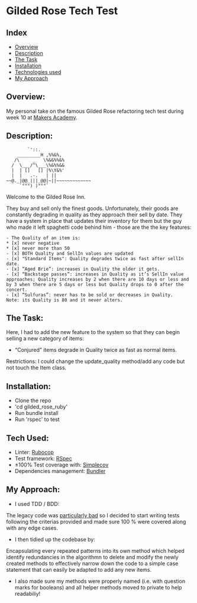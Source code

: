 # Gilded Rose Tech Test

## Index
* [Overview](#Overview)
* [Description](#Description)
* [The Task](#Task)
* [Installation](#Installation)
* [Technologies used](#Tech)
* [My Approach](#Approach)

## <a name="Overview">Overview:</a>
My personal take on the famous Gilded Rose refactoring tech test during week 10 at [Makers Academy](http://www.makersacademy.com). 

## <a name="Description">Description:</a>
```
        `'::.
    _________H ,%%&%,
   /\     _   \%&&%%&%
  /  \___/^\___\%&%%&&
  |  | []   [] |%\Y&%'
  |  |   .-.   | ||  
~~@._|@@_|||_@@|~||~~~~~~~~~~~~~
     `""") )"""`
```

Welcome to the Gilded Rose Inn. 

They buy and sell only the finest goods. Unfortunately, their goods are constantly degrading in quality as they approach their sell by date. They have a system in place that updates their inventory for them but the guy who made it left spaghetti code behind him - those are the the key features:

```
- The Quality of an item is:
* [x] never negative 
* [x] never more than 50
- [x] BOTH Quality and SellIn values are updated
- [x] "Standard Items": Quality degrades twice as fast after sellIn date.
- [x] “Aged Brie”: increases in Quality the older it gets.
- [x] “Backstage passes”: increases in Quality as it’s SellIn value approaches; Quality increases by 2 when there are 10 days or less and by 3 when there are 5 days or less but Quality drops to 0 after the concert.
- [x] “Sulfuras”: never has to be sold or decreases in Quality.
Note: its Quality is 80 and it never alters.
```

## <a name="Task">The Task:</a>
Here, I had to add the new feature to the system so that they can begin selling a new category of items: 
* “Conjured” items degrade in Quality twice as fast as normal items.

Restrictions: I could change the update_quality method/add any code but not touch the Item class.
  
## <a name="Installation">Installation:</a>
* Clone the repo
* 'cd gilded_rose_ruby'
* Run bundle install
* Run 'rspec' to test
  
## <a name="Tech">Tech Used:</a>
* Linter: [Rubocop](https://github.com/rubocop-hq/rubocop)
* Test framework: [RSpec](https://github.com/rspec/rspec)
* ±100% Test coverage with: [Simplecov]([https://github.com/simplecov-ruby/simplecov)
* Dependencies management: [Bundler](https://github.com/rubygems/bundler)
  
## <a name="Approach">My Approach:</a>

- I used TDD / BDD:

The legacy code was [particularly bad](https://github.com/emilybache/GildedRose-Refactoring-Kata/blob/master/ruby/gilded_rose.rb) so I decided to start writing tests following the criterias provided and made sure 100 % were covered along with any edge cases.

- I then tidied up the codebase by:

Encapsulating every repeated patterns into its own method which helped identify redundancies in the algorithmn to delete and modify the newly created methods to effectively narrow down the code to a simple case statement that can easily be adapted to add any new items.

- I also made sure my methods were properly named (i.e. with question marks for booleans) and all helper methods moved to private to help readabiliy!


